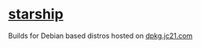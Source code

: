 # [starship](https://github.com/starship/starship)

Builds for Debian based distros hosted on [dpkg.jc21.com](https://dpkg.jc21.com)
